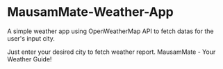 # MausamMate-Weather-App
A simple weather app using OpenWeatherMap API to fetch datas for the user's input city.

Just enter your desired city to fetch weather report.
MausamMate - Your Weather Guide!
